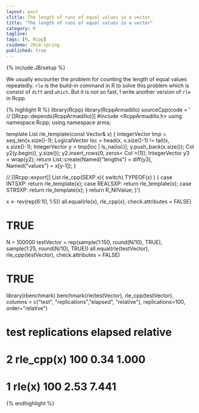 ```yaml
---
layout: post
cTitle: The length of runs of equal values in a vector
title: "The length of runs of equal values in a vector"
category: R
tagline:
tags: [R, Rcpp]
cssdemo: 2014-spring
published: true
---
```

{% include JB/setup %}

We usually encounter the problem for counting the length of equal values repeatedly. `rle` is the build-in command in R to solve this problem which is consist of `diff` and `which`. But it is not so fast, I write another version of `rle` in Rcpp.

<!-- more -->

{% highlight R %}
library(Rcpp)
library(RcppArmadillo)
sourceCpp(code = '
// [[Rcpp::depends(RcppArmadillo)]]
#include <RcppArmadillo.h>
using namespace Rcpp;
using namespace arma;

template <int RTYPE>
List rle_template(const Vector<RTYPE>& x) {
 IntegerVector tmp = seq_len(x.size()-1);
 LogicalVector loc = head(x, x.size()-1) != tail(x, x.size()-1);
 IntegerVector y = tmp[loc | is_na(loc)];
 y.push_back(x.size());
 Col<int> y2(y.begin(), y.size());
 y2.insert_rows(0, zeros< Col<int> >(1));
 IntegerVector y3 = wrap(y2);
 return List::create(Named("lengths") = diff(y3),
   Named("values") = x[y-1]);
}

// [[Rcpp::export]]
List rle_cpp(SEXP x){
 switch( TYPEOF(x) ) {
 case INTSXP: return rle_template<INTSXP>(x);
 case REALSXP: return rle_template<REALSXP>(x);
 case STRSXP: return rle_template<STRSXP>(x);
 }
 return R_NilValue;
}')

x <- rev(rep(6:10, 1:5))
all.equal(rle(x), rle_cpp(x), check.attributes = FALSE)
# TRUE

N = 100000
testVector = rep(sample(1:150, round(N/10), TRUE),
  sample(1:25, round(N/10), TRUE))
all.equal(rle(testVector), rle_cpp(testVector),
  check.attributes = FALSE)
# TRUE
library(rbenchmark)
benchmark(rle(testVector), rle_cpp(testVector),
  columns = c("test", "replications","elapsed",
  "relative"), replications=100, order="relative")
#         test replications elapsed relative
# 2 rle_cpp(x)          100    0.34    1.000
# 1     rle(x)          100    2.53    7.441
{% endhighlight %}
